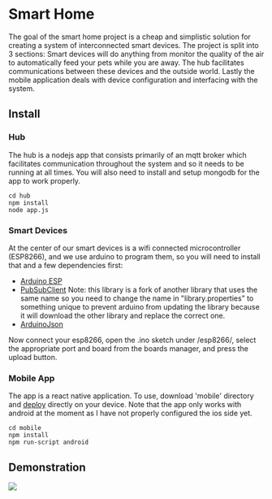 # Smart Home
The goal of the smart home project is a cheap and simplistic solution for creating a system of interconnected smart devices. The project is split into 3 sections: Smart devices will do anything from monitor the quality of the air to automatically feed your pets while you are away. The hub facilitates communications between these devices and the outside world. Lastly the mobile application deals with device configuration and interfacing with the system.

## Install
### Hub

The hub is a nodejs app that consists primarily of an mqtt broker which facilitates communication throughout the system and so it needs to be running at all times. You will also need to install and setup mongodb for the app to work properly.
```
cd hub
npm install
node app.js
```

### Smart Devices
At the center of our smart devices is a wifi connected microcontroller (ESP8266), and we use arduino to program them, so you will need to install that and a few dependencies first:

- [Arduino ESP](https://github.com/esp8266/Arduino)
- [PubSubClient](https://github.com/Imroy/pubsubclient)
  Note: this library is a fork of another library that uses the same name so you need to change the name in "library.properties" to something unique to prevent arduino from updating the library because it will download the other library and replace the correct one.
- [ArduinoJson](https://github.com/bblanchon/ArduinoJson)

Now connect your esp8266, open the .ino sketch under /esp8266/, select the appropriate port and board from the boards manager, and press the upload button.

### Mobile App
The app is a react native application. To use, download 'mobile' directory and [deploy](http://facebook.github.io/react-native/docs/getting-started.html) directly on your device. Note that the app only works with android at the moment as I have not properly configured the ios side yet.
```
cd mobile
npm install
npm run-script android
```

## Demonstration
[![](https://lh3.googleusercontent.com/gEL_TqJX9tBqb5BS2fkvxPUhQaOf1MMyuAa3IZksiv3IQq0LZhtgLkpW6BrTSOa6U3YotJJ2IUScmMESPIB46GaMHDHWB8HvIu3nP8YF4JFgDtS7j7ri8FHs4qHz150NoM7Ed6OVLltFlRHMWmLo4-QzBO1AvOZaFfY1-8YjZ0Hkmc7DtGncb_zvnvxMHyNbepFhqQkN8I7PeElKbbJ-ZoIYm8iKrXo2Ur9lrk0PJUpzrf64_6kSHQQUPPcIsnocBH8NaN8LqhhBc9lMxnepWFNWvKZswViRF80bVB6IsxVSTQqIVbsE3mDmjKYGt6gLKdIQ71LyKYvyipqcqGISHuZqmJ6WHeCIB095o5yUXy2cmHXyVPGQxFxAQh4SwJbugmhJbLQpiEN78UKiRAHRoJ4SQp19Y3wo1Ah6xg1SYdWguvEgKgeKzIgkQUVlUtfFgk4yzaap7_Ji57AVcj93r30sZJ-9QIx_5BXyxHh29owcPXEnP6UVbZCISy2oJajmH_nCyYXuNKpEJpp4vj0KnTUm1mILYK_zwrsfsq6NNZLHLwfuoFNnK0UJwBcbhIKKBMHaHY-4y2SDan91yF9rK66Sl_72mZTYnkIxsnwtHPTUpEXR=w1689-h950-no)](https://lh3.googleusercontent.com/5K3QNilPM0yt0NvgcuRqzfNcaSYvGOv0vwWLTPO-W-o0u-3LABVC8VFcqQR-L3e2wR7uG35koG_TE7NgXGodxi1ZO3wZ7o4NSZji7_WxiSN0f6uvyxfnth6T_KlXYLsDaAy-m3D1nIOYfT6kBap5NAtXCdAriecP1APZTSWEPrMdxAJjHWs4VMYzfOisNKxX4AEMNo6ClSKCs_9EUTX_9cgIkcF59ZT-KCQm6-x377kj0QOWX8VnSvM7Oei4Dj4xEz2s36RDfS_3RidWMcLUTkRYlEQofkIiFd2_EA7_WrfTRnQDCFCTaUppBgxaVQMKIgX0-sz60nRyxncogrD0uWKrGlyjgYxIxsZjz-H263aEh9JOWcq7fkcC8SHgPe30e7xKuklplkpKl8voSNTPDcfYt3fWSKma2DsT3QaTVniTw6sEWM05tw-tSbO4YPfgZAHewOmn8YLYvJx0yRPS9y51bl3ON3BLM7Yc0lcsQCUsSiXqMSGLJ6rWfkiPQsZWgwIrTws2EEVhhzalXz34V8w6Dg2bnYGurxIcLQOgOAgkDzknhJ8rSVOh48Z47gZ74sMmgGKh0EuG3RMmi3JDtcG3o1QRW1LrRY3AD6jOZtkGcvYJ=m37?cpn=zcialM8tkGDQ7A09&c=WEB&cver=1.20160922)
